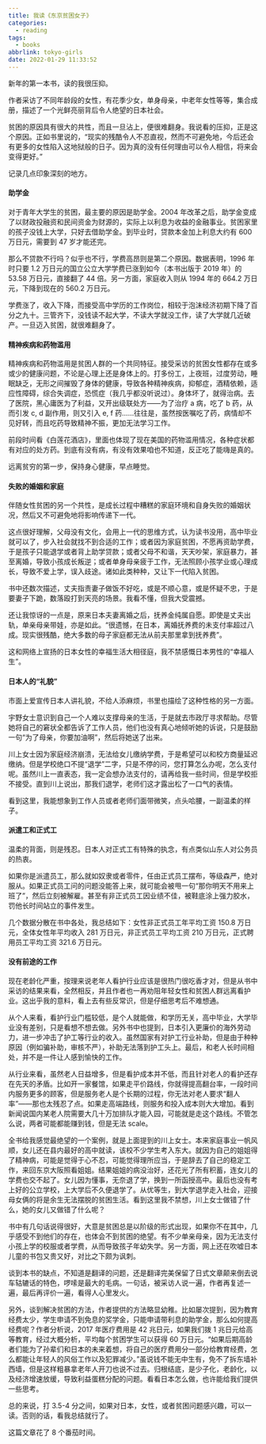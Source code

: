 ```yaml
---
title: 我读《东京贫困女子》
categories:
  - reading
tags:
  - books
abbrlink: tokyo-girls
date: 2022-01-29 11:33:52
---
```


新年的第一本书，读的我很压抑。

作者采访了不同年龄段的女性，有花季少女，单身母亲，中老年女性等等，集合成册，描述了一个光鲜亮丽背后令人绝望的日本社会。

贫困的原因具有很大的共性，而且一旦沾上，便很难翻身。我说看的压抑，正是这个原因。正如书里说的，“现实的残酷令人不忍直视，然而不可避免地，今后还会有更多的女性陷入这地狱般的日子。因为真的没有任何理由可以令人相信，将来会变得更好。”

记录几点印象深刻的地方。

#### 助学金

对于青年大学生的贫困，最主要的原因是助学金。2004 年改革之后，助学金变成了以财政投融资和民间资金为财源的，实际上以利息为收益的金融事业。贫困家里的孩子没钱上大学，只好去借助学金。到毕业时，贷款本金加上利息大约有 600 万日元，需要到 47 岁才能还完。

那么不贷款不行吗？似乎也不行，学费高昂则是第二个原因。数据表明，1996 年时只要 1.2 万日元的国立公立大学学费已涨到如今（本书出版于 2019 年）的 53.58 万日元，直接翻了 44 倍。另一方面，家庭收入则从 1994 年的 664.2 万日元，下降到现在的 560.2 万日元。

学费涨了，收入下降，而接受高中学历的工作岗位，相较于泡沫经济初期下降了百分之九十。三管齐下，没钱读不起大学，不读大学就没工作，读了大学就几近破产。一旦迈入贫困，就很难翻身了。

#### 精神疾病和药物滥用

精神疾病和药物滥用是贫困人群的一个共同特征。接受采访的贫困女性都存在或多或少的健康问题，不论是心理上还是身体上的。打多份工，上夜班，过度劳动，睡眠缺乏，无形之间摧毁了身体的健康，导致各种精神疾病，抑郁症，酒精依赖，适应性障碍，综合失调症，恐慌症（我几乎都没听说过）。身体坏了，就得治病。去了医院，黑心庸医为了利益，又开出级联处方——为了治疗 a 病，吃了 b 药，从而引发 c, d 副作用，则又引入 e, f 药……往往是，虽然按医嘱吃了药，病情却不见好转，而且吃药导致精神不振，更加无法学习工作。

前段时间看《白莲花酒店》，里面也体现了现在美国的药物滥用情况，各种症状都有对应的处方药。到底有没有病，有没有效果咱也不知道，反正吃了能嗨是真的。

远离贫穷的第一步，保持身心健康，早点睡觉。

#### 失败的婚姻和家庭

伴随女性贫困的另一个共性，是成长过程中糟糕的家庭环境和自身失败的婚姻状况，然后又不可避免地将影响传递下一代。

这点很好理解，父母没有文化，会用上一代的思维方式，认为读书没用，高中毕业就可以了，步入社会就找不到合适的工作；或者因为家庭贫困，不愿再资助学费，于是孩子只能退学或者背上助学贷款；或者父母不和谐，天天吵架，家庭暴力，甚至离婚，导致小孩成长叛逆；或者单身母亲疲于工作，无法照顾小孩学业或心理成长，导致不爱上学，误入歧途。诸如此类种种，又让下一代陷入贫困。

书中还数次描述，丈夫指责妻子做饭不好吃，或是不顺心意，或是怀疑不忠，于是要妻子下跪，数落殴打到天亮的场景。我看不懂，但我大受震撼。

还让我惊讶的一点是，原来日本夫妻离婚之后，抚养金纯属自愿。即使是丈夫出轨，单亲母亲带娃，亦是如此。“很遗憾，在日本，离婚抚养费的未支付率超过八成。现实很残酷，绝大多数的母子家庭都无法从前夫那里拿到抚养费”。

这和网络上宣扬的日本女性的幸福生活大相径庭，我不禁感慨日本男性的“幸福人生”。

#### 日本人的“礼貌”

市面上爱宣传日本人讲礼貌，不给人添麻烦，书里也描绘了这种性格的另一方面。

宇野女士意识到自己一个人难以支撑母亲的生活，于是就去市政厅寻求帮助。尽管她将自己的窘状全都告诉了工作人员，他们也没有真心地倾听她的诉说，只是鼓励一句“为了母亲，你要加油啊”，然后将她送了出来。

川上女士因为家庭经济崩溃，无法给女儿缴纳学费，于是希望可以和校方商量延迟缴纳。但是学校绝口不提“退学”二字，只是不停的问，您打算怎么办呢，怎么支付呢。虽然川上一直表态，我一定会想办法支付的，请再给我一些时间，但是学校拒不接受。直到川上说出，那我们退学，老师们这才露出松了一口气的表情。

看到这里，我能想象到工作人员或者老师们面带微笑，点头哈腰，一副温柔的样子。

#### 派遣工和正式工

温柔的背面，则是残忍。日本人对正式工有特殊的执念，有点类似山东人对公务员的热衷。

如果你是派遣员工，那么就如奴隶或者零件，任由正式员工摆布，等级森严，绝对服从。如果正式员工问的问题没能答上来，就可能会被甩一句“那你明天不用来上班了”，然后立刻被解雇。甚至有非正式员工因业绩不佳，被鞋底涂上强力胶水，罚他长时间站立的事件发生。

几个数据分散在书中各处，我总结如下：女性非正式员工年平均工资 150.8 万日元，全体女性年平均收入 281 万日元，非正式员工平均工资 210 万日元，正式聘用员工平均工资 321.6 万日元。

#### 没有前途的工作

现在老龄化严重，按理来说老年人看护行业应该是很热门很吃香才对，但是从书中采访的结果来看，全然相反，并且作者也一再劝阻年轻女性和贫困人群远离看护业。这出乎我的意料，看上去有些反常识，但是仔细思考后不难想通。

从个人来看，看护行业门槛较低，是个人就能做，和学历无关，高中毕业，大学毕业没有差别，只是看想不想去做。另外书中也提到，日本引入更廉价的海外劳动力，进一步冲击了护工等行业的收入。虽然国家有对护工行业补助，但是由于种种原因（例如骗补助，审核不严），补助无法落到护工头上。最后，和老人长时间相处，并不是一件让人感到愉快的工作。

从行业来看，虽然老人日益增多，但是看护成本并不低，而且针对老人的看护还存在先天的矛盾。比如开一家餐馆，如果走平价路线，你就得提高翻台率，一段时间内服务更多的顾客，但是服务老人是个长期的过程，你无法对老人要求“翻人率”——那也太残忍了点。如果走高端路线，则服务和投入成本则大大增加。看到新闻说国内某老人院需要大几十万加排队才能入园，可能就是走这个路线。不管怎么说，两者可能都能赚到钱，但是无法 scale。

全书给我感觉最绝望的一个案例，就是上面提到的川上女士。本来家庭事业一帆风顺，女儿还在县内最好的高中就读，该校不少学生考入东大。就因为自己的姐姐得了精神病，可能是觉得于心不忍，可能觉得理所应当，于是辞去了自己的稳定工作，来回东京大阪照看姐姐。结果姐姐的病没治好，还花光了所有积蓄，连女儿的学费也交不起了。女儿因为懂事，无奈退了学，换到一所函授高中。最后也没有考上好的公立学校，上大学后不久便退学了。从优等生，到大学退学走入社会，迎接母女俩的将是余生无法摆脱的贫困生活。看到这里我不禁想，川上女士做错了什么，她的女儿又做错了什么呢？

书中有几句话说得很好，大意是贫困总是以阶级的形式出现，如果你不在其中，几乎感受不到他们的存在，也体会不到贫困的绝望。有不少单亲母亲，因为无法支付小孩上学的校服或者学费，从而导致孩子年幼失学。另一方面，网上还在吹嘘日本儿童的书包又贵又好，对比之下颇为讽刺。

谈到本书的缺点，不知道是翻译的问题，还是翻译完美保留了日式文章颠来倒去说车轱辘话的特色，啰嗦是最大的毛病。一句话，被采访人说一遍，作者再复述一遍，最后再评价一遍，看得人心里发火。

另外，谈到解决贫困的方法，作者提供的方法略显幼稚。比如屡次提到，因为教育经费太少，学生申请不到免息的奖学金，只能申请带利息的助学金，那么如何提高经费呢？作者分析说，2017 年医疗费用是 42 兆日元，如果我们拨 1 兆日元给高等教育，经过大概分析，平均每个贫困学生可以获得 60 万日元。“如果后期高龄者们能为了孙辈们和日本的未来着想，将自己的医疗费用分一部分给教育经费，怎么都能让年轻人的风俗工作以及犯罪减少。”虽说钱不能无中生有，免不了拆东墙补西墙，但是这样粗暴拿老年人开刀也说不过去。归根结底，是少子化，老龄化，以及经济增速放缓，导致利益蛋糕分配的问题。看看日本怎么做，也许能给我们提供一些思考。

总的来说，打 3.5-4 分之间，如果对日本，女性，或者贫困问题感兴趣，可以一读。否则的话，看我总结就行了。

这篇文章花了 8 个番茄时间。
